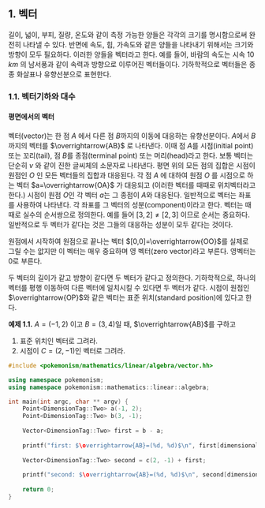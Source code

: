 ## 1. 벡터

길이, 넓이, 부피, 질량, 온도와 같이 측정 가능한 양들은 각각의 크기를 명시함으로써 완전히 나타낼 수 있다.
반면에 속도, 힘, 가속도와 같은 양들을 나타내기 위해서는 크기와 방향이 모두 필요하다. 이러한 양들을 벡터라고 한다.
예를 들어, 바람의 속도는 시속 10 $km$ 의 남서풍과 같이 속력과 방향으로 이루어진 벡터들이다.
기하학적으로 벡터들은 종종 화살표나 유향선분으로 표현한다.

### 1.1. 벡터기하와 대수

#### 평면에서의 벡터

벡터(vector)는 한 점 $A$ 에서 다른 점 $B$까지의 이동에 대응하는 유향선분이다.
$A$에서 $B$까지의 벡터를 $\overrightarrow{AB}$ 로 나타낸다.
이때 점 $A$를 시점(initial point) 또는 꼬리(tail), 점 $B$를 종점(terminal point) 또는 머리(head)라고 한다.
보통 벡터는 단순히 $v$ 와 같이 진한 글씨체의 소문자로 나타낸다.
평면 위의 모든 점의 집합은 시점이 원점인 $O$ 인 모든 벡터들의 집합과 대응된다. 각 점 $A$ 에 대하여 원점 $O$ 를 시점으로 하는
벡터 $a=\overrightarrow{OA}$ 가 대응되고 (이러한 벡터를 때때로 위치벡터라고 한다.) 시점이 원점 $O$인 각 벡터 $a$는 그 종점이 $A$와 대응된다.
일반적으로 벡터는 좌표를 사용하여 나타낸다.
각 좌표를 그 벡터의 성분(component)이라고 한다. 벡터는 때때로 실수의 순서쌍으로 정의한다. 예를 들어 $[3, 2]\neq[2, 3]$ 이므로 순서는 중요하다.
일반적으로 두 벡터가 같다는 것은 그들의 대응하는 성분이 모두 같다는 것이다.

원점에서 시작하여 원점으로 끝나는 벡터 $[0,0]=\overrightarrow{OO}$를 실제로 그릴 수는 앖지만 이 벡터는 매우 중요하며
영 벡터(zero vector)라고 부른다. 영벡터는 $0$로 부른다.

두 벡터의 길이가 같고 방향이 같다면 두 벡터가 같다고 정의한다. 기하학적으로, 하나의 벡터를 평행 이동하여 다른 벡터에 일치시킬 수 있다면 두 벡터가 같다.
시점이 원점인 $\overrightarrow{OP}$와 같은 벡터는 표준 위치(standard position)에 있다고 한다.

__예제 1.1.__ $A=(-1, 2)$ 이고 $B=(3, 4)$일 때, $\overrightarrow{AB}$를 구하고

1. 표준 위치인 벡터로 그려라.
2. 시점이 $C=(2, -1)$인 벡터로 그려라.

```c++
#include <pokemonism/mathematics/linear/algebra/vector.hh>

using namespace pokemonism;
using namespace pokemonism::mathematics::linear::algebra;

int main(int argc, char ** argv) {
    Point<DimensionTag::Two> a(-1, 2);
    Point<DimensionTag::Two> b(3, -1); 
    
    Vector<DimensionTag::Two> first = b - a;
    
    printf("first: $\overrightarrow{AB}=(%d, %d)$\n", first[dimensional::axis::x], first[dimension::two::axis::y]);
    
    Vector<DimensionTag::Two> second = c(2, -1) + first;
    
    printf("second: $\overrightarrow{AB}=(%d, %d)$\n", second[dimensional:axis::x], second[dimension::two::axis::y]);
    
    return 0;
}
```

<!--

WINDOWS 

  -->



